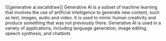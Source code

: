 ![[generative ai.excalidraw]]
Generative AI is a subset of machine learning that involves the use of artificial intelligence to generate new content, such as text, images, audio and video. It is used to mimic human creativity and produce something that was not previously there. Generative AI is used in a variety of applications, including language generation, image editing, speech synthesis, and chatbots